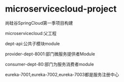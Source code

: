 # microservicecloud-project
尚硅谷SpringCloud第一季项目构建

microservicecloud:父工程

dept-api:公共子模块module

provider-dept-8001:部门微服务提供者Module

consumer-dept-80:部门为服务消费者module

eureka-7001,eureka-7002,eureka-7003都是服务注册中心





